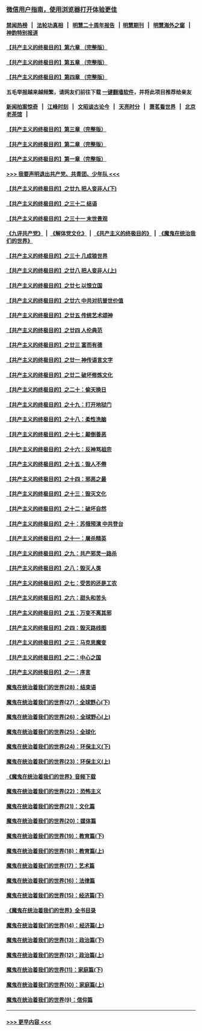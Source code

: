 ### [微信用户指南，使用浏览器打开体验更佳](https://github.com/gfw-breaker/banned-news1/blob/master/indexes/wechat-guide.md?t=0)
#### [禁闻热榜](热点新闻.md?t=0)  &nbsp;&nbsp;|&nbsp;&nbsp; [法轮功真相](https://github.com/gfw-breaker/truth/blob/master/README.md?t=0) &nbsp;&nbsp;|&nbsp;&nbsp; [明慧二十周年报告](https://github.com/gfw-breaker/mh-reports/blob/master/README.md?t=0) &nbsp;&nbsp;|&nbsp;&nbsp;[明慧期刊](https://github.com/gfw-breaker/mh-qikan) &nbsp;&nbsp;|&nbsp;&nbsp; [明慧海外之窗](https://github.com/gfw-breaker/mh-news/blob/master/README.md?t=0) &nbsp;&nbsp;|&nbsp;&nbsp; [神韵特别报道](https://github.com/gfw-breaker/mh-news/blob/master/shenyun.md?t=0)
#### [【共产主义的终极目的】第六章 （完整版）](../pages/nsc422/n11428913.md?t=02130755) 
#### [【共产主义的终极目的】第五章 （完整版）](../pages/nsc422/n11428912.md?t=02130755) 
#### [【共产主义的终极目的】第四章 （完整版）](../pages/nsc422/n11428907.md?t=02130755) 
#### 五毛举报越来越频繁，请网友们前往下载 [一键翻墙软件](https://github.com/gfw-breaker/ssr-accounts)，并将此项目推荐给亲友
#### [新闻拍案惊奇](https://github.com/gfw-breaker/banned-news1/blob/master/pages/link4.md) &nbsp;&nbsp;|&nbsp;&nbsp; [江峰时刻](https://github.com/gfw-breaker/banned-news1/blob/master/pages/link4.md) &nbsp;&nbsp;|&nbsp;&nbsp; [文昭谈古论今](https://github.com/gfw-breaker/banned-news1/blob/master/pages/link4.md) &nbsp;&nbsp;|&nbsp;&nbsp; [天亮时分](https://github.com/gfw-breaker/banned-news1/blob/master/pages/link4.md) &nbsp;&nbsp;|&nbsp;&nbsp; [萧茗看世界](https://github.com/gfw-breaker/banned-news1/blob/master/pages/link4.md) &nbsp;&nbsp;|&nbsp;&nbsp; [北京老茶馆](https://github.com/gfw-breaker/banned-news1/blob/master/pages/link4.md) &nbsp;&nbsp;|&nbsp;&nbsp; 
#### [【共产主义的终极目的】第三章（完整版）](../pages/nsc422/n11428848.md?t=02130755) 
#### [【共产主义的终极目的】第二章（完整版）](../pages/nsc422/n11428831.md?t=02130755) 
#### [【共产主义的终极目的】第一章（完整版）](../pages/nsc422/n11417651.md?t=02130755) 
#### [>>> 我要声明退出共产党、共青团、少年队 <<<](https://github.com/begood0513/goodnews/blob/master/quit/letter.md) 
#### [【共产主义的终极目的】之廿九 把人变非人(下)](../pages/nsc422/n11344140.md?t=02130755) 
#### [【共产主义的终极目的】之三十二 结语](../pages/nsc422/n11360535.md?t=02130755) 
#### [【共产主义的终极目的】之三十一 末世景观](../pages/nsc422/n11351129.md?t=02130755) 
#### [《九评共产党》](https://github.com/begood0513/9ping.md/blob/master/README.md) &nbsp;|&nbsp; [《解体党文化》](../../../../jtdwh.md/blob/master/README.md)  &nbsp;|&nbsp; [《共产主义的终极目的》](../../../../gczydzjmd.md/blob/master/README.md) &nbsp;|&nbsp; [《魔鬼在统治我们的世界》](../../../../mgztzwmdsj.md/blob/master/README.md) 
#### [【共产主义的终极目的】之三十 几成狼世界](../pages/nsc422/n11348280.md?t=02130755) 
#### [【共产主义的终极目的】之廿八 把人变非人(上)](../pages/nsc422/n11340492.md?t=02130755) 
#### [【共产主义的终极目的】之廿七 以恨立国](../pages/nsc422/n11336944.md?t=02130755) 
#### [【共产主义的终极目的】之廿六 中共对抗普世价值](../pages/nsc422/n11324785.md?t=02130755) 
#### [【共产主义的终极目的】之廿五 传统艺术颂神](../pages/nsc422/n11296396.md?t=02130755) 
#### [【共产主义的终极目的】之廿四 人伦典范](../pages/nsc422/n11296397.md?t=02130755) 
#### [【共产主义的终极目的】之廿三 富而有德](../pages/nsc422/n11283598.md?t=02130755) 
#### [【共产主义的终极目的】之廿一 神传语言文字](../pages/nsc422/n11263265.md?t=02130755) 
#### [【共产主义的终极目的】之廿二 破坏修炼文化](../pages/nsc422/n11245728.md?t=02130755) 
#### [【共产主义的终极目的】之二十：偷天换日](../pages/nsc422/n11238846.md?t=02130755) 
#### [【共产主义的终极目的】之十九：打开地狱门](../pages/nsc422/n11206376.md?t=02130755) 
#### [【共产主义的终极目的】之十八：柔性洗脑](../pages/nsc422/n11199994.md?t=02130755) 
#### [【共产主义的终极目的】之十七：颠倒善恶](../pages/nsc422/n11179782.md?t=02130755) 
#### [【共产主义的终极目的】之十六：反神骂祖宗](../pages/nsc422/n11166798.md?t=02130755) 
#### [【共产主义的终极目的】之十五：毁人不倦](../pages/nsc422/n11166792.md?t=02130755) 
#### [【共产主义的终极目的】之十四：邪恶之最](../pages/nsc422/n11150249.md?t=02130755) 
#### [【共产主义的终极目的】之十三：毁灭文化](../pages/nsc422/n11135227.md?t=02130755) 
#### [【共产主义的终极目的】之十二：破坏自然](../pages/nsc422/n11135214.md?t=02130755) 
#### [【共产主义的终极目的】之十：苏俄预演 中共登台](../pages/nsc422/n11118424.md?t=02130755) 
#### [【共产主义的终极目的】之十一：屠杀精英](../pages/nsc422/n11118442.md?t=02130755) 
#### [【共产主义的终极目的】之九：共产邪灵一路杀](../pages/nsc422/n11114139.md?t=02130755) 
#### [【共产主义的终极目的】之八：毁灭人类](../pages/nsc422/n11108503.md?t=02130755) 
#### [【共产主义的终极目的】之七：受苦的还是工农](../pages/nsc422/n11101809.md?t=02130755) 
#### [【共产主义的终极目的】之六：甜头和苦头](../pages/nsc422/n11096971.md?t=02130755) 
#### [【共产主义的终极目的】之五：万变不离其邪](../pages/nsc422/n11091285.md?t=02130755) 
#### [【共产主义的终极目的】之四：毁灭路线图](../pages/nsc422/n11086284.md?t=02130755) 
#### [【共产主义的终极目的】之三：马克思魔变](../pages/nsc422/n11061941.md?t=02130755) 
#### [【共产主义的终极目的】之二：中心之国](../pages/nsc422/n11047728.md?t=02130755) 
#### [【共产主义的终极目的】之一：序言](../pages/nsc422/n11086077.md?t=02130755) 
#### [魔鬼在统治着我们的世界(28)：结束语](../pages/nsc422/n10936246.md?t=02130755) 
#### [魔鬼在统治着我们的世界(27)：全球野心(下)](../pages/nsc422/n10928319.md?t=02130755) 
#### [魔鬼在统治着我们的世界(26)：全球野心(上)](../pages/nsc422/n10900318.md?t=02130755) 
#### [魔鬼在统治着我们的世界(25)：全球化](../pages/nsc422/n10788205.md?t=02130755) 
#### [魔鬼在统治着我们的世界(24)：环保主义(下)](../pages/nsc422/n10695307.md?t=02130755) 
#### [魔鬼在统治着我们的世界(23)：环保主义(上)](../pages/nsc422/n10688613.md?t=02130755) 
#### [《魔鬼在统治着我们的世界》音频下载](../pages/nsc422/n10635553.md?t=02130755) 
#### [魔鬼在统治着我们的世界(22)：恐怖主义](../pages/nsc422/n10614727.md?t=02130755) 
#### [魔鬼在统治着我们的世界(21)：文化篇](../pages/nsc422/n10597706.md?t=02130755) 
#### [魔鬼在统治着我们的世界(20)：媒体篇](../pages/nsc422/n10586579.md?t=02130755) 
#### [魔鬼在统治着我们的世界(19)：教育篇(下)](../pages/nsc422/n10564808.md?t=02130755) 
#### [魔鬼在统治着我们的世界(18)：教育篇(上)](../pages/nsc422/n10526970.md?t=02130755) 
#### [魔鬼在统治着我们的世界(17)：艺术篇](../pages/nsc422/n10499093.md?t=02130755) 
#### [魔鬼在统治着我们的世界(16)：法律篇](../pages/nsc422/n10485969.md?t=02130755) 
#### [魔鬼在统治着我们的世界(15)：经济篇(下)](../pages/nsc422/n10469975.md?t=02130755) 
#### [《魔鬼在统治着我们的世界》全书目录](../pages/nsc422/n10464261.md?t=02130755) 
#### [魔鬼在统治着我们的世界(14)：经济篇(上)](../pages/nsc422/n10457370.md?t=02130755) 
#### [魔鬼在统治着我们的世界(13)：政治篇(下)](../pages/nsc422/n10448270.md?t=02130755) 
#### [魔鬼在统治着我们的世界(12)：政治篇(上)](../pages/nsc422/n10444576.md?t=02130755) 
#### [魔鬼在统治着我们的世界(11)：家庭篇(下)](../pages/nsc422/n10440961.md?t=02130755) 
#### [魔鬼在统治着我们的世界(10)：家庭篇(上)](../pages/nsc422/n10435448.md?t=02130755) 
#### [魔鬼在统治着我们的世界(9)：信仰篇](../pages/nsc422/n10432159.md?t=02130755) 

----
#### [ >>> 更早内容 <<< ](../indexes/nsc422-earlier.md)
